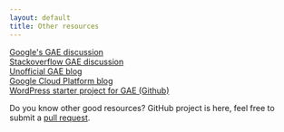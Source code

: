 ```yaml
---
layout: default
title: Other resources
---
```


[Google's GAE discussion](https://groups.google.com/forum/#!forum/google-appengine) <br>
[Stackoverflow GAE discussion](http://stackoverflow.com/questions/tagged/google-app-engine) <br>
[Unofficial GAE blog](https://gae-php-tips.appspot.com/) <br>
[Google Cloud Platform blog](http://googlecloudplatform.blogspot.fi/)<br>
[WordPress starter project for GAE (Github)](https://github.com/GoogleCloudPlatform/appengine-php-wordpress-starter-project)

Do you know other good resources? GitHub project is here, feel free to submit a [pull request](https://github.com/aucor/wordpress-on-gae/pulls).
